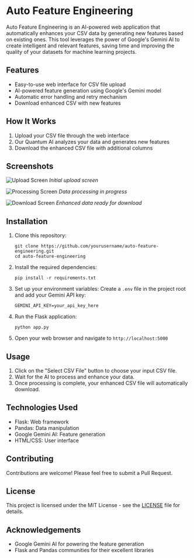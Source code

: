# Auto Feature Engineering

Auto Feature Engineering is an AI-powered web application that automatically enhances your CSV data by generating new features based on existing ones. This tool leverages the power of Google's Gemini AI to create intelligent and relevant features, saving time and improving the quality of your datasets for machine learning projects.

## Features

- Easy-to-use web interface for CSV file upload
- AI-powered feature generation using Google's Gemini model
- Automatic error handling and retry mechanism
- Download enhanced CSV with new features

## How It Works

1. Upload your CSV file through the web interface
2. Our Quantum AI analyzes your data and generates new features
3. Download the enhanced CSV file with additional columns

## Screenshots

![Upload Screen](https://saibaba9758140479.blob.core.windows.net/testimages/AI_FE_1.PNG)
*Initial upload screen*

![Processing Screen](https://saibaba9758140479.blob.core.windows.net/testimages/AI_FE_2.PNG)
*Data processing in progress*

![Download Screen](https://saibaba9758140479.blob.core.windows.net/testimages/AI_FE_3.PNG)
*Enhanced data ready for download*

## Installation

1. Clone this repository:
   ```
   git clone https://github.com/yourusername/auto-feature-engineering.git
   cd auto-feature-engineering
   ```

2. Install the required dependencies:
   ```
   pip install -r requirements.txt
   ```

3. Set up your environment variables:
   Create a `.env` file in the project root and add your Gemini API key:
   ```
   GEMINI_API_KEY=your_api_key_here
   ```

4. Run the Flask application:
   ```
   python app.py
   ```

5. Open your web browser and navigate to `http://localhost:5000`

## Usage

1. Click on the "Select CSV File" button to choose your input CSV file.
2. Wait for the AI to process and enhance your data.
3. Once processing is complete, your enhanced CSV file will automatically download.

## Technologies Used

- Flask: Web framework
- Pandas: Data manipulation
- Google Gemini AI: Feature generation
- HTML/CSS: User interface

## Contributing

Contributions are welcome! Please feel free to submit a Pull Request.

## License

This project is licensed under the MIT License - see the [LICENSE](LICENSE) file for details.

## Acknowledgements

- Google Gemini AI for powering the feature generation
- Flask and Pandas communities for their excellent libraries